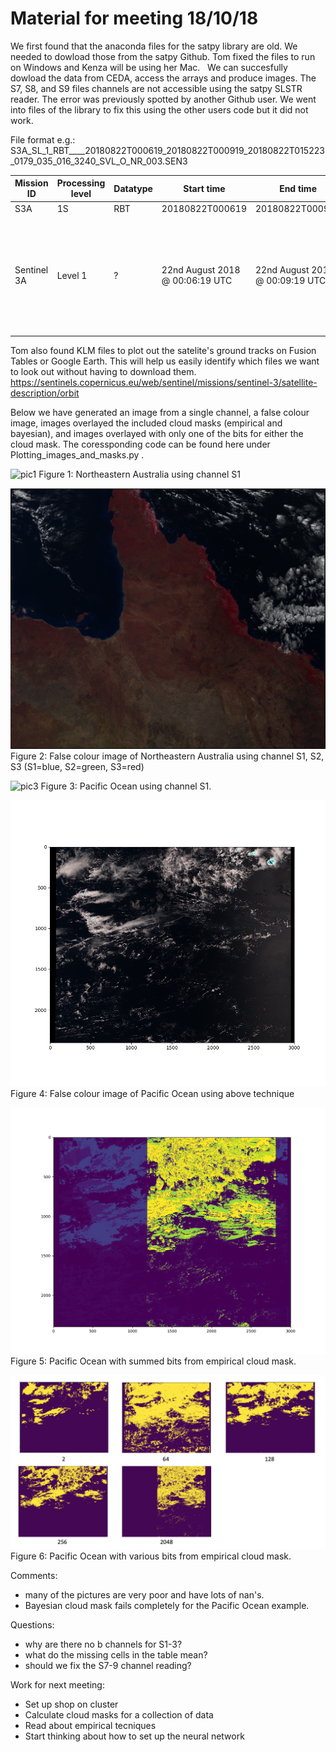  
# Material for meeting 18/10/18

We first found that the anaconda files for the satpy library are old. We needed to dowload those from the satpy Github. Tom fixed the files to run on Windows and Kenza will be using her Mac. 
 
We can succesfully dowload the data from CEDA, access the arrays and produce images. The S7, S8, and S9 files channels are not accessible using the satpy SLSTR reader. The error was previously spotted by another Github user. We went into files of the library to fix this using the other users code but it did not work. 

File format e.g.: 
S3A_SL_1_RBT____20180822T000619_20180822T000919_20180822T015223_0179_035_016_3240_SVL_O_NR_003.SEN3

Mission ID | Processing level | Datatype | Start time | End time | Creation time | Duration | Cycle | Relative orbit| Frame | Center | Mode | Timeliness | Collection 
---------- | ---------------- | -------- | ---------- | ---------| ------------- | -------- | ----- | --------------| ----- | ------ | ---- | ---------- | ------------
S3A | 1S | RBT |20180822T000619 | 20180822T000919| 20180822T015223 | 0179 | 035 | 016 | 3240 | SVL | O | NR | 003
Sentinel 3A | Level 1 | ? | 22nd August 2018 @ 00:06:19 UTC | 22nd August 2018 @ 00:09:19 UTC| 22nd August 2018 @ 01:52:23 UTC | 179s | 35 multiples of 385 orbits (385 orbits are completed before the ground tracks are repeated) | 16th orbit in cycle | 3240 | Svalbard processing center | ? | ? | ?

Tom also found KLM files to plot out the satelite's ground tracks on Fusion Tables or Google Earth. This will help us easily identify which files we want to look out without having to download them. 
https://sentinels.copernicus.eu/web/sentinel/missions/sentinel-3/satellite-description/orbit

Below we have generated an image from a single channel, a false colour image, images overlayed the included cloud masks (empirical and bayesian), and images overlayed with only one of the bits for either the cloud mask. The coressponding code can be found here under Plotting_images_and_masks.py . 

![pic1](/Images/S1_n.png)
Figure 1: Northeastern Australia using channel S1

![pic2](/Images/nothernaustralia_falsecolour.png)
Figure 2: False colour image of Northeastern Australia using channel S1, S2, S3 (S1=blue, S2=green, S3=red)

![pic3](/Images/S1n_S3A_SL_1_RBT____20180404T190108_LN2_O_NT_003-(10.442133,-142.862277).png)
Figure 3: Pacific Ocean using channel S1.

![pic4](/Images/Figure_1-1.png)
Figure 4: False colour image of Pacific Ocean using above technique

![pic5](/Images/Figure_2.png)
Figure 5: Pacific Ocean with summed bits from empirical cloud mask.

![pic6](/Images/bitmasks.png)
Figure 6: Pacific Ocean with various bits from empirical cloud mask. 


Comments: 
- many of the pictures are very poor and have lots of nan's.
- Bayesian cloud mask fails completely for the Pacific Ocean example.

Questions:
- why are there no b channels for S1-3?
- what do the missing cells in the table mean? 
- should we fix the S7-9 channel reading?

Work for next meeting: 
- Set up shop on cluster 
- Calculate cloud masks for a collection of data 
- Read about empirical tecniques 
- Start thinking about how to set up the neural network

